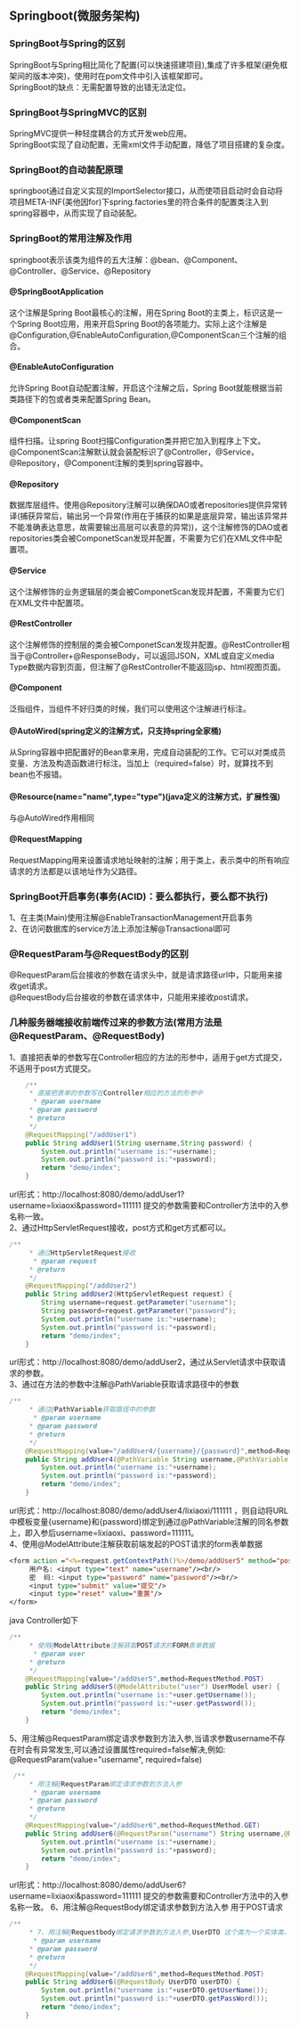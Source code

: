 ## Springboot(微服务架构)  
### SpringBoot与Spring的区别  
SpringBoot与Spring相比简化了配置(可以快速搭建项目),集成了许多框架(避免框架间的版本冲突)，使用时在pom文件中引入该框架即可。  
SpringBoot的缺点：无需配置导致的出错无法定位。  
### SpringBoot与SpringMVC的区别  
SpringMVC提供一种轻度耦合的方式开发web应用。  
SpringBoot实现了自动配置，无需xml文件手动配置，降低了项目搭建的复杂度。
### SpringBoot的自动装配原理  
springboot通过自定义实现的ImportSelector接口，从而使项目启动时会自动将项目META-INF(美他因for)下spring.factories里的符合条件的配置类注入到spring容器中，从而实现了自动装配。
### SpringBoot的常用注解及作用   
springboot表示该类为组件的五大注解：@bean、@Component、@Controller、@Service、@Repository 
#### @SpringBootApplication
这个注解是Spring Boot最核心的注解，用在Spring Boot的主类上，标识这是一个Spring Boot应用，用来开启Spring Boot的各项能力。实际上这个注解是@Configuration,@EnableAutoConfiguration,@ComponentScan三个注解的组合。  
#### @EnableAutoConfiguration
允许Spring Boot自动配置注解，开启这个注解之后，Spring Boot就能根据当前类路径下的包或者类来配置Spring Bean。  
#### @ComponentScan  
组件扫描。让spring Boot扫描Configuration类并把它加入到程序上下文。@ComponentScan注解默认就会装配标识了@Controller，@Service，@Repository，@Component注解的类到spring容器中。  
#### @Repository  
数据库层组件。使用@Repository注解可以确保DAO或者repositories提供异常转译(捕获异常后，输出另一个异常(作用在于捕获的如果是底层异常，输出该异常并不能准确表达意思，故需要输出高层可以表意的异常))，这个注解修饰的DAO或者repositories类会被ComponetScan发现并配置，不需要为它们在XML文件中配置项。  
#### @Service  
这个注解修饰的业务逻辑层的类会被ComponetScan发现并配置，不需要为它们在XML文件中配置项。  
#### @RestController  
这个注解修饰的控制层的类会被ComponetScan发现并配置。@RestController相当于@Controller+@ResponseBody，可以返回JSON，XML或自定义media Type数据内容到页面，但注解了@RestController不能返回jsp、html视图页面。  
#### @Component  
泛指组件，当组件不好归类的时候，我们可以使用这个注解进行标注。  
#### @AutoWired(spring定义的注解方式，只支持spring全家桶)  
从Spring容器中把配置好的Bean拿来用，完成自动装配的工作。它可以对类成员变量、方法及构造函数进行标注。当加上（required=false）时，就算找不到bean也不报错。  
#### @Resource(name="name",type="type")(java定义的注解方式，扩展性强)  
与@AutoWired作用相同  
#### @RequestMapping  
 RequestMapping用来设置请求地址映射的注解；用于类上，表示类中的所有响应请求的方法都是以该地址作为父路径。  
### SpringBoot开启事务(事务(ACID)：要么都执行，要么都不执行)  
1、在主类(Main)使用注解@EnableTransactionManagement开启事务  
2、在访问数据库的service方法上添加注解@Transactional即可  

### @RequestParam与@RequestBody的区别  
@RequestParam后台接收的参数在请求头中，就是请求路径url中，只能用来接收get请求。    
@RequestBody后台接收的参数在请求体中，只能用来接收post请求。  
### 几种服务器端接收前端传过来的参数方法(常用方法是@RequestParam、@RequestBody)
1、直接把表单的参数写在Controller相应的方法的形参中，适用于get方式提交，不适用于post方式提交。  
```java
    /**
     * 直接把表单的参数写在Controller相应的方法的形参中
      * @param username
     * @param password
     * @return
     */
    @RequestMapping("/addUser1")
    public String addUser1(String username,String password) {
        System.out.println("username is:"+username);
        System.out.println("password is:"+password);
        return "demo/index";
    }
```  
url形式：http://localhost:8080/demo/addUser1?username=lixiaoxi&password=111111 提交的参数需要和Controller方法中的入参名称一致。  
2、通过HttpServletRequest接收，post方式和get方式都可以。  
```java
/**
     * 通过HttpServletRequest接收
      * @param request
     * @return
     */
    @RequestMapping("/addUser2")
    public String addUser2(HttpServletRequest request) {
        String username=request.getParameter("username");
        String password=request.getParameter("password");
        System.out.println("username is:"+username);
        System.out.println("password is:"+password);
        return "demo/index";
    }
```
url形式：http://localhost:8080/demo/addUser2，通过从Servlet请求中获取请求的参数。  
3、通过在方法的参数中注解@PathVariable获取请求路径中的参数  
```java
/**
     * 通过@PathVariable获取路径中的参数
      * @param username
     * @param password
     * @return
     */
    @RequestMapping(value="/addUser4/{username}/{password}",method=RequestMethod.GET)
    public String addUser4(@PathVariable String username,@PathVariable String password) {
        System.out.println("username is:"+username);
        System.out.println("password is:"+password);
        return "demo/index";
    }
```
url形式：http://localhost:8080/demo/addUser4/lixiaoxi/111111 ，则自动将URL中模板变量{username}和{password}绑定到通过@PathVariable注解的同名参数上，即入参后username=lixiaoxi、password=111111。  
4、使用@ModelAttribute注解获取前端发起的POST请求的form表单数据  
```jsp
<form action ="<%=request.getContextPath()%>/demo/addUser5" method="post"> 
     用户名: <input type="text" name="username"/><br/>
     密  码: <input type="password" name="password"/><br/>
     <input type="submit" value="提交"/> 
     <input type="reset" value="重置"/> 
</form>
```  
java Controller如下  
```java
/**
     * 使用@ModelAttribute注解获取POST请求的FORM表单数据
      * @param user
     * @return
     */
    @RequestMapping(value="/addUser5",method=RequestMethod.POST)
    public String addUser5(@ModelAttribute("user") UserModel user) {
        System.out.println("username is:"+user.getUsername());
        System.out.println("password is:"+user.getPassword());
        return "demo/index";
    }
``` 
5、用注解@RequestParam绑定请求参数到方法入参,当请求参数username不存在时会有异常发生,可以通过设置属性required=false解决,例如: @RequestParam(value="username", required=false)  
```java
 /**
     * 用注解@RequestParam绑定请求参数到方法入参
      * @param username
     * @param password
     * @return
     */
    @RequestMapping(value="/addUser6",method=RequestMethod.GET)
    public String addUser6(@RequestParam("username") String username,@RequestParam("password") String password) {
        System.out.println("username is:"+username);
        System.out.println("password is:"+password);
        return "demo/index";
    }
```
url形式：http://localhost:8080/demo/addUser6?username=lixiaoxi&password=111111 提交的参数需要和Controller方法中的入参名称一致。
6、用注解@RequestBody绑定请求参数到方法入参  用于POST请求  
```java
/**
     * 7、用注解@Requestbody绑定请求参数到方法入参,UserDTO 这个类为一个实体类，里面定义的属性与URL传过来的属性名一一对应。
      * @param username
     * @param password
     * @return
     */
    @RequestMapping(value="/addUser6",method=RequestMethod.POST)
    public String addUser6(@RequestBody UserDTO userDTO) {
        System.out.println("username is:"+userDTO.getUserName());
        System.out.println("password is:"+userDTO.getPassWord());
        return "demo/index";
    }
```



